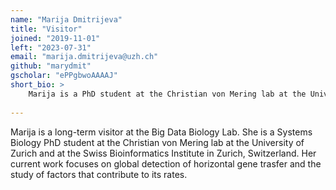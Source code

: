 ```yaml
---
name: "Marija Dmitrijeva"
title: "Visitor"
joined: "2019-11-01"
left: "2023-07-31"
email: "marija.dmitrijeva@uzh.ch"
github: "marydmit"
gscholar: "ePPgbwoAAAAJ"
short_bio: >
    Marija is a PhD student at the Christian von Mering lab at the University of Zurich. She is a long-term visitor at the Big Data Biology Lab.
    
---
```

Marija is a long-term visitor at the Big Data Biology Lab. She is a Systems Biology PhD student at the Christian von Mering lab at the University of Zurich and at the Swiss Bioinformatics Institute in Zurich, Switzerland. Her current work focuses on global detection of horizontal gene trasfer and the study of factors that contribute to its rates.
